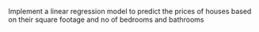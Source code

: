 Implement a linear regression model to predict the prices of houses based on their square footage and no of bedrooms and bathrooms